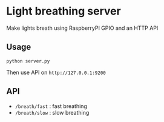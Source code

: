 # Light breathing server

Make lights breath using RaspberryPI GPIO and an HTTP API

## Usage

`python server.py`

Then use API on `http://127.0.0.1:9200` 

## API

 - `/breath/fast` : fast breathing
 - `/breath/slow` : slow breathing
